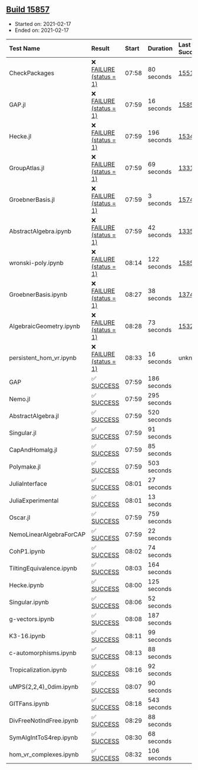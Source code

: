 ## [Build 15857](https://oscarci.mathematik.uni-kl.de/job/oscar/15857/)

* Started on: 2021-02-17
* Ended on: 2021-02-17

| Test Name    | Result | Start | Duration | Last Success | First Failure |
|:-------------|:-------|:------|:---------|:-------------|:--------------|
| CheckPackages | ❌ [FAILURE (status = 1)](https://oscarci.mathematik.uni-kl.de/job/oscar/15857/artifact/logs/build-15857/CheckPackages.log) | 07:58 | 80 seconds | [15514](https://oscarci.mathematik.uni-kl.de/job/oscar/15514/) | [15515](https://oscarci.mathematik.uni-kl.de/job/oscar/15515/) |
| GAP.jl | ❌ [FAILURE (status = 1)](https://oscarci.mathematik.uni-kl.de/job/oscar/15857/artifact/logs/build-15857/GAP.jl.log) | 07:59 | 16 seconds | [15856](https://oscarci.mathematik.uni-kl.de/job/oscar/15856/) | [15857](https://oscarci.mathematik.uni-kl.de/job/oscar/15857/) |
| Hecke.jl | ❌ [FAILURE (status = 1)](https://oscarci.mathematik.uni-kl.de/job/oscar/15857/artifact/logs/build-15857/Hecke.jl.log) | 07:59 | 196 seconds | [15344](https://oscarci.mathematik.uni-kl.de/job/oscar/15344/) | [15348](https://oscarci.mathematik.uni-kl.de/job/oscar/15348/) |
| GroupAtlas.jl | ❌ [FAILURE (status = 1)](https://oscarci.mathematik.uni-kl.de/job/oscar/15857/artifact/logs/build-15857/GroupAtlas.jl.log) | 07:59 | 69 seconds | [13311](https://oscarci.mathematik.uni-kl.de/job/oscar/13311/) | [13312](https://oscarci.mathematik.uni-kl.de/job/oscar/13312/) |
| GroebnerBasis.jl | ❌ [FAILURE (status = 1)](https://oscarci.mathematik.uni-kl.de/job/oscar/15857/artifact/logs/build-15857/GroebnerBasis.jl.log) | 07:59 | 3 seconds | [15745](https://oscarci.mathematik.uni-kl.de/job/oscar/15745/) | [15746](https://oscarci.mathematik.uni-kl.de/job/oscar/15746/) |
| AbstractAlgebra.ipynb | ❌ [FAILURE (status = 1)](https://oscarci.mathematik.uni-kl.de/job/oscar/15857/artifact/logs/build-15857/AbstractAlgebra.ipynb.log) | 07:59 | 42 seconds | [13355](https://oscarci.mathematik.uni-kl.de/job/oscar/13355/) | [13356](https://oscarci.mathematik.uni-kl.de/job/oscar/13356/) |
| wronski-poly.ipynb | ❌ [FAILURE (status = 1)](https://oscarci.mathematik.uni-kl.de/job/oscar/15857/artifact/logs/build-15857/wronski-poly.ipynb.log) | 08:14 | 122 seconds | [15855](https://oscarci.mathematik.uni-kl.de/job/oscar/15855/) | [15856](https://oscarci.mathematik.uni-kl.de/job/oscar/15856/) |
| GroebnerBasis.ipynb | ❌ [FAILURE (status = 1)](https://oscarci.mathematik.uni-kl.de/job/oscar/15857/artifact/logs/build-15857/GroebnerBasis.ipynb.log) | 08:27 | 38 seconds | [13748](https://oscarci.mathematik.uni-kl.de/job/oscar/13748/) | [13749](https://oscarci.mathematik.uni-kl.de/job/oscar/13749/) |
| AlgebraicGeometry.ipynb | ❌ [FAILURE (status = 1)](https://oscarci.mathematik.uni-kl.de/job/oscar/15857/artifact/logs/build-15857/AlgebraicGeometry.ipynb.log) | 08:28 | 73 seconds | [15322](https://oscarci.mathematik.uni-kl.de/job/oscar/15322/) | [15323](https://oscarci.mathematik.uni-kl.de/job/oscar/15323/) |
| persistent_hom_vr.ipynb | ❌ [FAILURE (status = 1)](https://oscarci.mathematik.uni-kl.de/job/oscar/15857/artifact/logs/build-15857/persistent_hom_vr.ipynb.log) | 08:33 | 16 seconds | unknown | unknown |
| GAP | ✅ [SUCCESS](https://oscarci.mathematik.uni-kl.de/job/oscar/15857/artifact/logs/build-15857/GAP.log) | 07:59 | 186 seconds |  |  |
| Nemo.jl | ✅ [SUCCESS](https://oscarci.mathematik.uni-kl.de/job/oscar/15857/artifact/logs/build-15857/Nemo.jl.log) | 07:59 | 295 seconds |  |  |
| AbstractAlgebra.jl | ✅ [SUCCESS](https://oscarci.mathematik.uni-kl.de/job/oscar/15857/artifact/logs/build-15857/AbstractAlgebra.jl.log) | 07:59 | 520 seconds |  |  |
| Singular.jl | ✅ [SUCCESS](https://oscarci.mathematik.uni-kl.de/job/oscar/15857/artifact/logs/build-15857/Singular.jl.log) | 07:59 | 91 seconds |  |  |
| CapAndHomalg.jl | ✅ [SUCCESS](https://oscarci.mathematik.uni-kl.de/job/oscar/15857/artifact/logs/build-15857/CapAndHomalg.jl.log) | 07:59 | 85 seconds |  |  |
| Polymake.jl | ✅ [SUCCESS](https://oscarci.mathematik.uni-kl.de/job/oscar/15857/artifact/logs/build-15857/Polymake.jl.log) | 07:59 | 503 seconds |  |  |
| JuliaInterface | ✅ [SUCCESS](https://oscarci.mathematik.uni-kl.de/job/oscar/15857/artifact/logs/build-15857/JuliaInterface.log) | 08:01 | 27 seconds |  |  |
| JuliaExperimental | ✅ [SUCCESS](https://oscarci.mathematik.uni-kl.de/job/oscar/15857/artifact/logs/build-15857/JuliaExperimental.log) | 08:01 | 13 seconds |  |  |
| Oscar.jl | ✅ [SUCCESS](https://oscarci.mathematik.uni-kl.de/job/oscar/15857/artifact/logs/build-15857/Oscar.jl.log) | 07:59 | 759 seconds |  |  |
| NemoLinearAlgebraForCAP | ✅ [SUCCESS](https://oscarci.mathematik.uni-kl.de/job/oscar/15857/artifact/logs/build-15857/NemoLinearAlgebraForCAP.log) | 07:59 | 22 seconds |  |  |
| CohP1.ipynb | ✅ [SUCCESS](https://oscarci.mathematik.uni-kl.de/job/oscar/15857/artifact/logs/build-15857/CohP1.ipynb.log) | 08:02 | 74 seconds |  |  |
| TiltingEquivalence.ipynb | ✅ [SUCCESS](https://oscarci.mathematik.uni-kl.de/job/oscar/15857/artifact/logs/build-15857/TiltingEquivalence.ipynb.log) | 08:03 | 164 seconds |  |  |
| Hecke.ipynb | ✅ [SUCCESS](https://oscarci.mathematik.uni-kl.de/job/oscar/15857/artifact/logs/build-15857/Hecke.ipynb.log) | 08:00 | 125 seconds |  |  |
| Singular.ipynb | ✅ [SUCCESS](https://oscarci.mathematik.uni-kl.de/job/oscar/15857/artifact/logs/build-15857/Singular.ipynb.log) | 08:06 | 52 seconds |  |  |
| g-vectors.ipynb | ✅ [SUCCESS](https://oscarci.mathematik.uni-kl.de/job/oscar/15857/artifact/logs/build-15857/g-vectors.ipynb.log) | 08:08 | 187 seconds |  |  |
| K3-16.ipynb | ✅ [SUCCESS](https://oscarci.mathematik.uni-kl.de/job/oscar/15857/artifact/logs/build-15857/K3-16.ipynb.log) | 08:11 | 99 seconds |  |  |
| c-automorphisms.ipynb | ✅ [SUCCESS](https://oscarci.mathematik.uni-kl.de/job/oscar/15857/artifact/logs/build-15857/c-automorphisms.ipynb.log) | 08:13 | 88 seconds |  |  |
| Tropicalization.ipynb | ✅ [SUCCESS](https://oscarci.mathematik.uni-kl.de/job/oscar/15857/artifact/logs/build-15857/Tropicalization.ipynb.log) | 08:16 | 92 seconds |  |  |
| uMPS(2,2,4)_0dim.ipynb | ✅ [SUCCESS](https://oscarci.mathematik.uni-kl.de/job/oscar/15857/artifact/logs/build-15857/uMPS-2-2-4-_0dim.ipynb.log) | 08:07 | 90 seconds |  |  |
| GITFans.ipynb | ✅ [SUCCESS](https://oscarci.mathematik.uni-kl.de/job/oscar/15857/artifact/logs/build-15857/GITFans.ipynb.log) | 08:18 | 543 seconds |  |  |
| DivFreeNotIndFree.ipynb | ✅ [SUCCESS](https://oscarci.mathematik.uni-kl.de/job/oscar/15857/artifact/logs/build-15857/DivFreeNotIndFree.ipynb.log) | 08:29 | 88 seconds |  |  |
| SymAlgIntToS4rep.ipynb | ✅ [SUCCESS](https://oscarci.mathematik.uni-kl.de/job/oscar/15857/artifact/logs/build-15857/SymAlgIntToS4rep.ipynb.log) | 08:30 | 68 seconds |  |  |
| hom_vr_complexes.ipynb | ✅ [SUCCESS](https://oscarci.mathematik.uni-kl.de/job/oscar/15857/artifact/logs/build-15857/hom_vr_complexes.ipynb.log) | 08:32 | 106 seconds |  |  |

